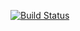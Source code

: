 [![Build Status](https://travis-ci.org/zverkovboris/lab-04.svg?branch=master)](https://travis-ci.org/zverkovboris/lab-04)
